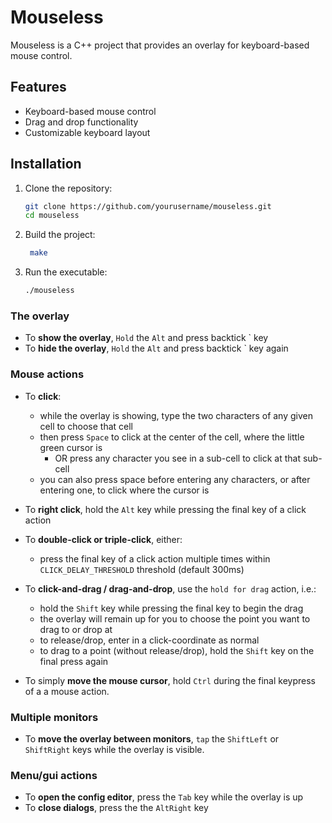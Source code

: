 # Mouseless

Mouseless is a C++ project that provides an overlay for keyboard-based mouse control.

## Features

- Keyboard-based mouse control
- Drag and drop functionality
- Customizable keyboard layout

## Installation

1. Clone the repository:
   ```sh
   git clone https://github.com/yourusername/mouseless.git
   cd mouseless
   ```
2. Build the project:
   ```sh 
    make
    ```
3. Run the executable:
    ```sh
    ./mouseless
    ```

### The overlay

- To **show the overlay**, `Hold` the `Alt` and press backtick ` key
- To **hide the overlay**, `Hold` the `Alt` and press backtick ` key again

### Mouse actions

- To **click**:
  - while the overlay is showing, type the two characters of any given cell to choose that cell
  - then press `Space` to click at the center of the cell, where the little green cursor is
    - OR press any character you see in a sub-cell to click at that sub-cell
  - you can also press space before entering any characters, or after entering one, to click where the cursor is

- To **right click**, hold the `Alt` key while pressing the final key of a click action

- To **double-click or triple-click**, either:
  - press the final key of a click action multiple times within `CLICK_DELAY_THRESHOLD` threshold (default 300ms)

- To **click-and-drag / drag-and-drop**, use the `hold for drag` action, i.e.:
  - hold the `Shift` key while pressing the final key to begin the drag
  - the overlay will remain up for you to choose the point you want to drag to or drop at
  - to release/drop, enter in a click-coordinate as normal
  - to drag to a point (without release/drop), hold the `Shift` key on the final press again

- To simply **move the mouse cursor**, hold `Ctrl` during the final keypress of a a mouse action.

### Multiple monitors

- To **move the overlay between monitors**, `tap` the `ShiftLeft` or `ShiftRight` keys while the overlay is visible.

### Menu/gui actions

- To **open the config editor**, press the `Tab` key while the overlay is up
- To **close dialogs**, press the the `AltRight` key
